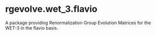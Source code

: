 # rgevolve.wet_3.flavio

A package providing Renormalization Group Evolution Matrices for the WET-3 in the flavio basis.

